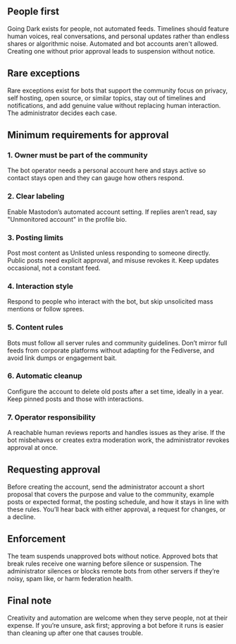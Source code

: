 ## People first

Going Dark exists for people, not automated feeds. Timelines should feature human voices, real conversations, and personal updates rather than endless shares or algorithmic noise. Automated and bot accounts aren't allowed. Creating one without prior approval leads to suspension without notice.

## Rare exceptions

Rare exceptions exist for bots that support the community focus on privacy, self hosting, open source, or similar topics, stay out of timelines and notifications, and add genuine value without replacing human interaction. The administrator decides each case.

## Minimum requirements for approval

### 1. Owner must be part of the community
The bot operator needs a personal account here and stays active so contact stays open and they can gauge how others respond.

### 2. Clear labeling
Enable Mastodon’s automated account setting. If replies aren’t read, say "Unmonitored account" in the profile bio.

### 3. Posting limits
Post most content as Unlisted unless responding to someone directly. Public posts need explicit approval, and misuse revokes it. Keep updates occasional, not a constant feed.

### 4. Interaction style
Respond to people who interact with the bot, but skip unsolicited mass mentions or follow sprees.

### 5. Content rules
Bots must follow all server rules and community guidelines. Don’t mirror full feeds from corporate platforms without adapting for the Fediverse, and avoid link dumps or engagement bait.

### 6. Automatic cleanup
Configure the account to delete old posts after a set time, ideally in a year. Keep pinned posts and those with interactions.

### 7. Operator responsibility
A reachable human reviews reports and handles issues as they arise. If the bot misbehaves or creates extra moderation work, the administrator revokes approval at once.

## Requesting approval

Before creating the account, send the administrator account a short proposal that covers the purpose and value to the community, example posts or expected format, the posting schedule, and how it stays in line with these rules. You’ll hear back with either approval, a request for changes, or a decline.

## Enforcement

The team suspends unapproved bots without notice. Approved bots that break rules receive one warning before silence or suspension. The administrator silences or blocks remote bots from other servers if they’re noisy, spam like, or harm federation health.

## Final note

Creativity and automation are welcome when they serve people, not at their expense. If you’re unsure, ask first; approving a bot before it runs is easier than cleaning up after one that causes trouble.
